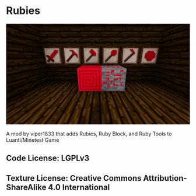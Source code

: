 # Rubies

![Rubies](https://github.com/benotten/Rubies/blob/main/original_screenshot.png)

A mod by viper1833 that adds Rubies, Ruby Block, and Ruby Tools to Luanti/Minetest Game

## Code License: LGPLv3

## Texture License: Creative Commons Attribution-ShareAlike 4.0 International